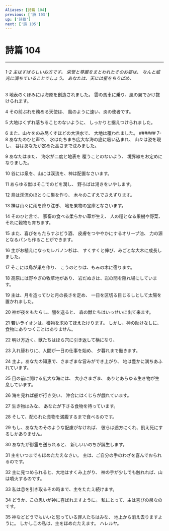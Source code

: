 ```yaml
---
Aliases: [詩篇 104]
previous: ['詩 103']
up: ['詩篇']
next: ['詩 105']
---
```

# 詩篇 104

***
###### 1-2 主はすばらしいお方です。 栄誉と尊厳をまとわれたそのお姿は、 なんと威光に満ちていることでしょう。 あなたは、天には星をちりばめ、 



3 
地表のくぼみには海原を創造されました。 雲の馬車に乗り、風の翼でかけ抜けられます。 



4 
その前ぶれを務める天使は、 風のように速い、炎の使者です。 



5 
大地はくずれ落ちることのないように、 しっかりと据えつけられました。 



6 
また、山々をのみ尽くすほどの大洪水で、 大地は覆われました。 ###### 7-8 あなたのひと声で、 水はたちまち広大な海の底に吸い込まれ、 山々は姿を現し、 谷はあなたが定めた高さまで沈みました。 



9 
あなたはまた、 海水が二度と地表を 覆うことのないよう、 境界線をお定めになりました。 



10 
谷には泉を、山には渓流を、神は配置なさいます。 



11 
あらゆる獣はそこでのどを潤し、 野ろばは渇きをいやします。 



12 
鳥は渓流のほとりに巣を作り、 木々のこずえでさえずります。 



13 
神は山々に雨を降り注ぎ、 地を果物の宝庫となさいます。 



14 
そのひと言で、 家畜の食べる柔らかい草が生え、 人の糧となる果樹や野菜、それに穀物も育ちます。 



15 
また、喜びをもたらすぶどう酒、 皮膚をつややかにするオリーブ油、 力の源となるパンも作ることができます。 



16 
主がお植えになったレバノン杉は、 すくすくと伸び、みごとな大木に成長しました。 



17 
そこには鳥が巣を作り、 こうのとりは、もみの木に宿ります。 



18 
高原には野やぎの牧草地があり、 岩だぬきは、岩の間を隠れ場にしています。 



19 
主は、月を造ってひと月の長さを定め、 一日を区切る目じるしとして太陽を置かれました。 



20 
神が夜をもたらし、闇を送ると、 森の獣たちはいっせいに出て来ます。 



21 
若いライオンは、獲物を求めてほえたけります。 しかし、神の助けなしに、 食物にありつくことはありません。 



22 
明け方近く、獣たちはほら穴に引き返して横になり、 



23 
入れ替わりに、人間が一日の仕事を始め、 夕暮れまで働きます。 



24 
主よ。あなたの知恵で、さまざまな営みができ上がり、 地は豊かに満ちあふれています。 



25 
目の前に開ける広大な海には、 大小さまざま、 ありとあらゆる生き物が生息しています。 



26 
海を見れば船が行き交い、 沖合にはくじらが戯れています。 



27 
生き物はみな、 あなたが下さる食物を待っています。 



28 
そして、配られた食物を満腹するまで食べるのです。 



29 
もし、あなたのそのような配慮がなければ、 彼らは途方にくれ、飢え死にするしかありません。 



30 
あなたが御霊を送られると、 新しいいのちが誕生します。 



31 
主をいつまでもほめたたえなさい。 主は、ご自分の手のわざを喜んでおられるのです。 



32 
主に見つめられると、大地はすくみ上がり、 神の手が少しでも触れれば、山は噴火するのです。 



33 
私は息を引き取るその時まで、主をたたえ続けます。 



34 
どうか、この思いが神に喜ばれますように。 私にとって、主は喜びの泉なのです。 



35 
神などどうでもいいと思っている罪人たちはみな、 地上から消え去りますように。 しかしこの私は、主をほめたたえます。 ハレルヤ。
